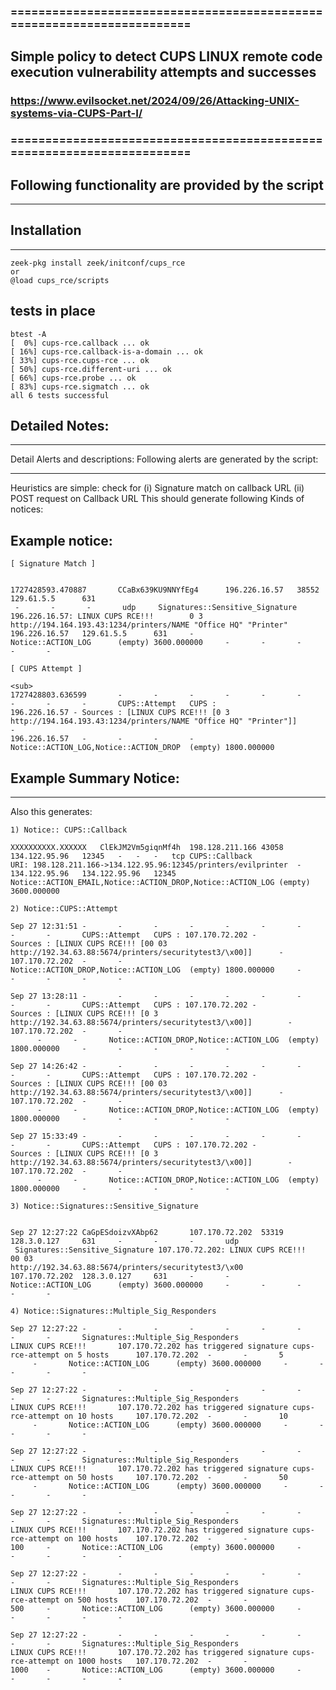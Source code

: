 
### =======================================================================
## Simple policy to detect CUPS LINUX remote code execution vulnerability attempts and successes
### https://www.evilsocket.net/2024/09/26/Attacking-UNIX-systems-via-CUPS-Part-I/
### =======================================================================

## Following functionality are provided by the script
--------------------------------------------------
## Installation
------------
	zeek-pkg install zeek/initconf/cups_rce
	or
	@load cups_rce/scripts


##  tests in place

```
btest -A
[  0%] cups-rce.callback ... ok
[ 16%] cups-rce.callback-is-a-domain ... ok
[ 33%] cups-rce.cups-rce ... ok
[ 50%] cups-rce.different-uri ... ok
[ 66%] cups-rce.probe ... ok
[ 83%] cups-rce.sigmatch ... ok
all 6 tests successful

```

## Detailed Notes:
---------------
Detail Alerts and descriptions: Following alerts are generated by the script:
******************************************************************************
Heuristics are simple: check for  (i) Signature match on callback URL  (ii) POST request on Callback URL
This should generate following Kinds of notices:

## Example notice:
```
[ Signature Match ]


1727428593.470887       CCaBx639KU9NNYfEg4      196.226.16.57   38552   129.61.5.5      631
 -       -       -       udp     Signatures::Sensitive_Signature 196.226.16.57: LINUX CUPS RCE!!!        0 3
http://194.164.193.43:1234/printers/NAME "Office HQ" "Printer"     196.226.16.57   129.61.5.5      631     -
Notice::ACTION_LOG      (empty) 3600.000000     -       -       -       -       -

```


```
[ CUPS Attempt ]

<sub>
1727428803.636599       -       -       -       -       -       -       -       -       -       CUPS::Attempt   CUPS :
196.226.16.57 - Sources : [LINUX CUPS RCE!!! [0 3 http://194.164.193.43:1234/printers/NAME "Office HQ" "Printer"]]      -
196.226.16.57   -       -       -       -       Notice::ACTION_LOG,Notice::ACTION_DROP  (empty) 1800.000000
```

## Example Summary Notice:
***************************

Also this generates:

```
1) Notice:: CUPS::Callback

XXXXXXXXXX.XXXXXX	ClEkJM2Vm5giqnMf4h	198.128.211.166	43058	134.122.95.96	12345	-	-	-	tcp	CUPS::Callback
URI: 198.128.211.166->134.122.95.96:12345/printers/evilprinter	-	134.122.95.96	134.122.95.96	12345
Notice::ACTION_EMAIL,Notice::ACTION_DROP,Notice::ACTION_LOG	(empty)	3600.000000

```

```
2) Notice::CUPS::Attempt

Sep 27 12:31:51 -       -       -       -       -       -       -       -       -       CUPS::Attempt   CUPS : 107.170.72.202 -
Sources : [LINUX CUPS RCE!!! [00 03 http://192.34.63.88:5674/printers/securitytest3/\x00]]      -       107.170.72.202  -       -
Notice::ACTION_DROP,Notice::ACTION_LOG  (empty) 1800.000000     -       -       -       -       -

Sep 27 13:28:11 -       -       -       -       -       -       -       -       -       CUPS::Attempt   CUPS : 107.170.72.202 -
Sources : [LINUX CUPS RCE!!! [0 3 http://192.34.63.88:5674/printers/securitytest3/\x00]]        -       107.170.72.202  -       -
      -       -       Notice::ACTION_DROP,Notice::ACTION_LOG  (empty) 1800.000000     -       -       -       -       -

Sep 27 14:26:42 -       -       -       -       -       -       -       -       -       CUPS::Attempt   CUPS : 107.170.72.202 -
Sources : [LINUX CUPS RCE!!! [00 03 http://192.34.63.88:5674/printers/securitytest3/\x00]]      -       107.170.72.202  -       -
      -       -       Notice::ACTION_DROP,Notice::ACTION_LOG  (empty) 1800.000000     -       -       -       -       -

Sep 27 15:33:49 -       -       -       -       -       -       -       -       -       CUPS::Attempt   CUPS : 107.170.72.202 -
Sources : [LINUX CUPS RCE!!! [0 3 http://192.34.63.88:5674/printers/securitytest3/\x00]]        -       107.170.72.202  -       -
      -       -       Notice::ACTION_DROP,Notice::ACTION_LOG  (empty) 1800.000000     -       -       -       -       -

```


```
3) Notice::Signatures::Sensitive_Signature


Sep 27 12:27:22 CaGpESdoizvXAbp62       107.170.72.202  53319   128.3.0.127     631     -       -       -       udp
 Signatures::Sensitive_Signature 107.170.72.202: LINUX CUPS RCE!!!       00 03
http://192.34.63.88:5674/printers/securitytest3/\x00      107.170.72.202  128.3.0.127     631     -       -
Notice::ACTION_LOG      (empty) 3600.000000     -       -       -       -       -
```

```
4) Notice::Signatures::Multiple_Sig_Responders

Sep 27 12:27:22 -       -       -       -       -       -       -       -       -       Signatures::Multiple_Sig_Responders
LINUX CUPS RCE!!!       107.170.72.202 has triggered signature cups-rce-attempt on 5 hosts      107.170.72.202  -       -       5
     -       Notice::ACTION_LOG      (empty) 3600.000000     -       -       -       -       -

Sep 27 12:27:22 -       -       -       -       -       -       -       -       -       Signatures::Multiple_Sig_Responders
LINUX CUPS RCE!!!       107.170.72.202 has triggered signature cups-rce-attempt on 10 hosts     107.170.72.202  -       -       10
     -       Notice::ACTION_LOG      (empty) 3600.000000     -       -       -       -       -

Sep 27 12:27:22 -       -       -       -       -       -       -       -       -       Signatures::Multiple_Sig_Responders
LINUX CUPS RCE!!!       107.170.72.202 has triggered signature cups-rce-attempt on 50 hosts     107.170.72.202  -       -       50
     -       Notice::ACTION_LOG      (empty) 3600.000000     -       -       -       -       -

Sep 27 12:27:22 -       -       -       -       -       -       -       -       -       Signatures::Multiple_Sig_Responders
LINUX CUPS RCE!!!       107.170.72.202 has triggered signature cups-rce-attempt on 100 hosts    107.170.72.202  -       -
100     -       Notice::ACTION_LOG      (empty) 3600.000000     -       -       -       -       -

Sep 27 12:27:22 -       -       -       -       -       -       -       -       -       Signatures::Multiple_Sig_Responders
LINUX CUPS RCE!!!       107.170.72.202 has triggered signature cups-rce-attempt on 500 hosts    107.170.72.202  -       -
500     -       Notice::ACTION_LOG      (empty) 3600.000000     -       -       -       -       -

Sep 27 12:27:22 -       -       -       -       -       -       -       -       -       Signatures::Multiple_Sig_Responders
LINUX CUPS RCE!!!       107.170.72.202 has triggered signature cups-rce-attempt on 1000 hosts   107.170.72.202  -       -
1000    -       Notice::ACTION_LOG      (empty) 3600.000000     -       -       -       -       -
```


